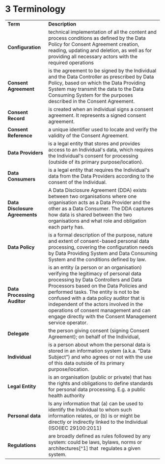 # 3 Terminology

<table>
  <tr>
   <td>
<strong>Term</strong>
   </td>
   <td><strong>Description</strong>
   </td>
  </tr>
  <tr>
   <td><strong>Configuration</strong>
   </td>
   <td>technical implementation of all the content and process conditions as defined by the Data Policy for Consent Agreement creation, reading, updating and deletion, as well as for providing all necessary actors with the required operations 
   </td>
  </tr>
  <tr>
   <td><strong>Consent Agreement</strong>
   </td>
   <td>is the agreement to be signed by the Individual and the Data Controller as prescribed by Data Policy, based on which the Data Providing System may transmit the data to the Data Consuming System for the purposes described in the Consent Agreement.
   </td>
  </tr>
  <tr>
   <td><strong>Consent Record</strong>
   </td>
   <td>is created when an individual signs a consent agreement. It represents a signed consent agreement. 
   </td>
  </tr>
  <tr>
   <td><strong>Consent Reference</strong>
   </td>
   <td>a unique identifier used to locate and verify the validity of the Consent Agreement.
   </td>
  </tr>
  <tr>
   <td><strong>Data Providers</strong>
   </td>
   <td>is a legal entity that stores and provides access to an Individual's data, which requires the Individual's consent for processing (outside of its primary purpose/location).
   </td>
  </tr>
  <tr>
   <td><strong>Data Consumers</strong>
   </td>
   <td>is a legal entity that requires the Individual's data from the Data Providers according to the consent of the Individual.
   </td>
  </tr>
  <tr>
   <td><strong>Data Disclosure Agreements</strong>
   </td>
   <td>A Data Disclosure Agreement (DDA) exists between two organisations where one organisation acts as a Data Provider and the other as a Data Consumer. The DDA captures how data is shared between the two organisations and what role and obligation each party has.
   </td>
  </tr>
  <tr>
   <td><strong>Data Policy</strong>
   </td>
   <td>is a formal description of the purpose, nature and extent of consent-based personal data processing, covering the configuration needs by Data Providing System and Data Consuming System and the conditions defined by law.
   </td>
  </tr>
  <tr>
   <td><strong>Data Processing Auditor</strong>
   </td>
   <td>is an entity (a person or an organisation) verifying the legitimacy of personal data processing by Data Controllers and Data Processors based on the Data Policies and performed tasks.  The entity is not to be confused with a data policy auditor that is independent of the actors involved in the operations of consent management and can engage directly with the Consent Management service operator.
   </td>
  </tr>
  <tr>
   <td><strong>Delegate</strong>
   </td>
   <td>the person giving consent (signing Consent Agreement); on behalf of the Individual,
   </td>
  </tr>
  <tr>
   <td><strong>Individual</strong>
   </td>
   <td>is a person about whom the personal data is stored in an information system (a.k.a. “Data Subject”) and who agrees or not with the use of this data outside of its primary purpose/location.
   </td>
  </tr>
  <tr>
   <td><strong>Legal Entity</strong>
   </td>
   <td>is an organisation (public or private) ​that has the rights and obligations to define standards for personal data processing. E.g. a public health authority
   </td>
  </tr>
  <tr>
   <td><strong>Personal data</strong>
   </td>
   <td>Is any information that (a) can be used to identify the Individual to whom such information relates, or (b) is or might be directly or indirectly linked to the Individual (ISO(IEC 29100:2011)
   </td>
  </tr>
  <tr>
   <td><strong>Regulations</strong>
   </td>
   <td>are broadly defined as rules followed by any system: could be laws, bylaws, ​norms or architectures[^1] that ​ regulates a given system.
   </td>
  </tr>
</table>